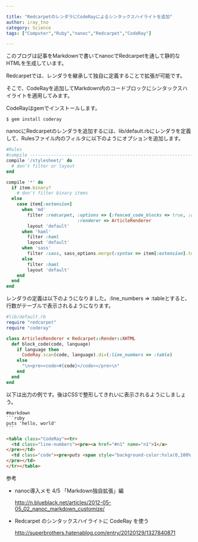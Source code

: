 ```yaml
---

title: "RedcarpetのレンダラにCodeRayによるシンタックスハイライトを追加"
author: iray_tno
category: Science
tags: ["Computer","Ruby","nanoc","Redcarpet","CodeRay"]

---
```


このブログは記事をMarkdownで書いてnanocでRedcarpetを通して静的なHTMLを生成しています。

Redcarpetでは、レンダラを継承して独自に定義することで拡張が可能です。

そこで、CodeRayを追加してMarkdown内のコードブロックにシンタックスハイライトを適用してみます。

<!-- headline -->

CodeRayはgemでインストールします。

```plain
$ gem install coderay
```

nanocにRedcarpetのレンダラを追加するには、lib/default.rbにレンダラを定義して、Rulesファイル内のフィルタに以下のようにオプションを追加します。

```ruby
#Rules
#compile -----------------------------------------------------------------------
compile '/stylesheet/' do
  # don’t filter or layout
end

compile '*' do
  if item.binary?
    # don't filter binary items
  else
    case item[:extension]
      when 'md'
        filter :redcarpet, :options => {:fenced_code_blocks => true, :autolink -> true},
                           :renderer => ArticleRenderer
        layout 'default'
      when 'haml'
        filter :haml
        layout 'default'
      when 'sass'
        filter :sass, sass_options.merge(:syntax => item[:extension].to_sym)
      else
        filter :haml
        layout 'default'
    end
  end
end
```

レンダラの定義は以下のようになりました。:line_numbers => :tableとすると、行数がテーブルで表示されるようになります。


```ruby
#lib/default.rb
require "redcarpet"
require "coderay"

class ArticlesRenderer < Redcarpet::Render::XHTML
  def block_code(code, language)
    if language then
      CodeRay.scan(code, language).div(:line_numbers => :table)
    else
      "\n<pre><code>#{code}</code></pre>\n"
    end
  end
end
```

以下は出力の例です。後はCSSで整形してきれいに表示されるようにしましょう。

~~~plain
#markdown
```ruby
puts 'hello, world'
```
~~~

```html
<table class="CodeRay"><tr>
  <td class="line-numbers"><pre><a href="#n1" name="n1">1</a>
</pre></td>
  <td class="code"><pre>puts <span style="background-color:hsla(0,100%,50%,0.05)"><span style="color:#710">'</span><span style="color:#D20">hello, world</span><span style="color:#710">'</span></span>
</pre></td>
</tr></table>
```

参考

* nanoc導入メモ 4/5 「Markdown独自拡張」編

  http://n.blueblack.net/articles/2012-05-05_02_nanoc_markdown_customize/

* Redcarpet のシンタックスハイライトに CodeRay を使う

  http://superbrothers.hatenablog.com/entry/20120129/1327840871
